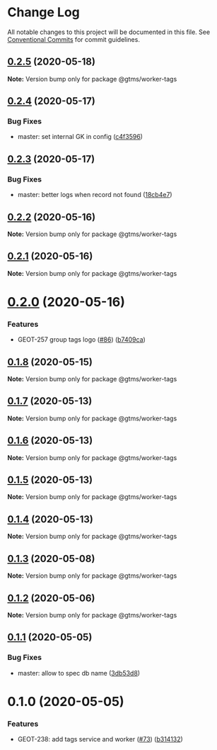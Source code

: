 # Change Log

All notable changes to this project will be documented in this file.
See [Conventional Commits](https://conventionalcommits.org) for commit guidelines.

## [0.2.5](https://github.com/mariusz-kabala/gtms-backend/compare/@gtms/worker-tags@0.2.4...@gtms/worker-tags@0.2.5) (2020-05-18)

**Note:** Version bump only for package @gtms/worker-tags





## [0.2.4](https://github.com/mariusz-kabala/gtms-backend/compare/@gtms/worker-tags@0.2.3...@gtms/worker-tags@0.2.4) (2020-05-17)


### Bug Fixes

* master: set internal GK in config ([c4f3596](https://github.com/mariusz-kabala/gtms-backend/commit/c4f3596e95ecf2f6c7e60fac0617dfcc3db4135f))





## [0.2.3](https://github.com/mariusz-kabala/gtms-backend/compare/@gtms/worker-tags@0.2.2...@gtms/worker-tags@0.2.3) (2020-05-17)


### Bug Fixes

* master: better logs when record not found ([18cb4e7](https://github.com/mariusz-kabala/gtms-backend/commit/18cb4e788ab558fba8cebe37e10cab7c7d6810b9))





## [0.2.2](https://github.com/mariusz-kabala/gtms-backend/compare/@gtms/worker-tags@0.2.1...@gtms/worker-tags@0.2.2) (2020-05-16)

**Note:** Version bump only for package @gtms/worker-tags





## [0.2.1](https://github.com/mariusz-kabala/gtms-backend/compare/@gtms/worker-tags@0.2.0...@gtms/worker-tags@0.2.1) (2020-05-16)

**Note:** Version bump only for package @gtms/worker-tags





# [0.2.0](https://github.com/mariusz-kabala/gtms-backend/compare/@gtms/worker-tags@0.1.8...@gtms/worker-tags@0.2.0) (2020-05-16)


### Features

* GEOT-257 group tags logo ([#86](https://github.com/mariusz-kabala/gtms-backend/issues/86)) ([b7409ca](https://github.com/mariusz-kabala/gtms-backend/commit/b7409ca33646c580717332765d63af9cd53025ed))





## [0.1.8](https://github.com/mariusz-kabala/gtms-backend/compare/@gtms/worker-tags@0.1.7...@gtms/worker-tags@0.1.8) (2020-05-15)

**Note:** Version bump only for package @gtms/worker-tags





## [0.1.7](https://github.com/mariusz-kabala/gtms-backend/compare/@gtms/worker-tags@0.1.6...@gtms/worker-tags@0.1.7) (2020-05-13)

**Note:** Version bump only for package @gtms/worker-tags





## [0.1.6](https://github.com/mariusz-kabala/gtms-backend/compare/@gtms/worker-tags@0.1.5...@gtms/worker-tags@0.1.6) (2020-05-13)

**Note:** Version bump only for package @gtms/worker-tags





## [0.1.5](https://github.com/mariusz-kabala/gtms-backend/compare/@gtms/worker-tags@0.1.4...@gtms/worker-tags@0.1.5) (2020-05-13)

**Note:** Version bump only for package @gtms/worker-tags





## [0.1.4](https://github.com/mariusz-kabala/gtms-backend/compare/@gtms/worker-tags@0.1.3...@gtms/worker-tags@0.1.4) (2020-05-13)

**Note:** Version bump only for package @gtms/worker-tags





## [0.1.3](https://github.com/mariusz-kabala/gtms-backend/compare/@gtms/worker-tags@0.1.2...@gtms/worker-tags@0.1.3) (2020-05-08)

**Note:** Version bump only for package @gtms/worker-tags





## [0.1.2](https://github.com/mariusz-kabala/gtms-backend/compare/@gtms/worker-tags@0.1.1...@gtms/worker-tags@0.1.2) (2020-05-06)

**Note:** Version bump only for package @gtms/worker-tags





## [0.1.1](https://github.com/mariusz-kabala/gtms-backend/compare/@gtms/worker-tags@0.1.0...@gtms/worker-tags@0.1.1) (2020-05-05)


### Bug Fixes

* master: allow to spec db name ([3db53d8](https://github.com/mariusz-kabala/gtms-backend/commit/3db53d8f6afb63a905cf72d67a1237ce2bf885ae))





# 0.1.0 (2020-05-05)


### Features

* GEOT-238: add tags service and worker ([#73](https://github.com/mariusz-kabala/gtms-backend/issues/73)) ([b314132](https://github.com/mariusz-kabala/gtms-backend/commit/b314132f9f36eab82a7ccf077cf6a278cb3df633))
